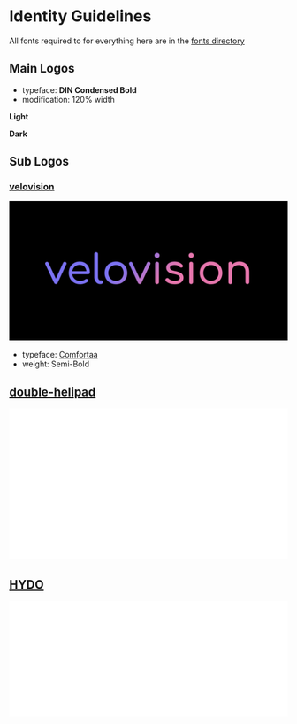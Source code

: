 # Identity Guidelines

All fonts required to for everything here are in the [fonts directory](fonts)

## Main Logos
+ typeface: **DIN Condensed Bold**
+ modification: 120% width

**Light**

**Dark**

## Sub Logos

### [velovision](velovision)

![velovision-black-bg](velovision/velovision-black-bg.png)

+ typeface: [Comfortaa](https://fonts.google.com/specimen/Comfortaa?preview.text=velovision&preview.text_type=custom&category=Sans+Serif,Display&preview.size=58)
+ weight: Semi-Bold

## [double-helipad](double-helipad)

![double-helipad-white-fg](double-helipad/double-helipad-white-fg.png)

## [HYDO](hydo)

![hydo-white-fg](hydo/hydo-white-fg.png)

